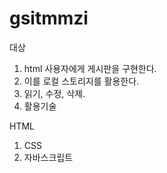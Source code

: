 # gsitmmzi
대상

1. html 사용자에게 게시판을 구현한다.
2. 이를 로컬 스토리지를 활용한다.
3. 읽기, 수정, 삭제.
4. 활용기술

HTML
1. CSS
2. 자바스크립트

